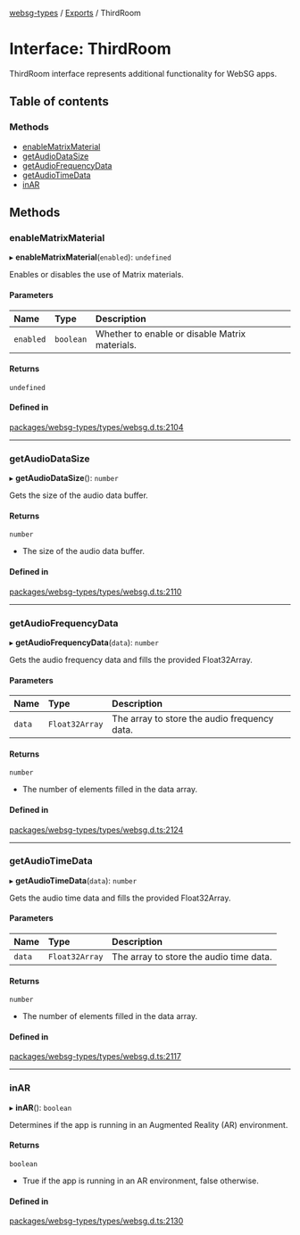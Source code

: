 [websg-types](../README.md) / [Exports](../modules.md) / ThirdRoom

# Interface: ThirdRoom

ThirdRoom interface represents additional functionality for WebSG apps.

## Table of contents

### Methods

- [enableMatrixMaterial](ThirdRoom.md#enablematrixmaterial)
- [getAudioDataSize](ThirdRoom.md#getaudiodatasize)
- [getAudioFrequencyData](ThirdRoom.md#getaudiofrequencydata)
- [getAudioTimeData](ThirdRoom.md#getaudiotimedata)
- [inAR](ThirdRoom.md#inar)

## Methods

### enableMatrixMaterial

▸ **enableMatrixMaterial**(`enabled`): `undefined`

Enables or disables the use of Matrix materials.

#### Parameters

| Name | Type | Description |
| :------ | :------ | :------ |
| `enabled` | `boolean` | Whether to enable or disable Matrix materials. |

#### Returns

`undefined`

#### Defined in

[packages/websg-types/types/websg.d.ts:2104](https://github.com/matrix-org/thirdroom/blob/53b6168d/packages/websg-types/types/websg.d.ts#L2104)

___

### getAudioDataSize

▸ **getAudioDataSize**(): `number`

Gets the size of the audio data buffer.

#### Returns

`number`

- The size of the audio data buffer.

#### Defined in

[packages/websg-types/types/websg.d.ts:2110](https://github.com/matrix-org/thirdroom/blob/53b6168d/packages/websg-types/types/websg.d.ts#L2110)

___

### getAudioFrequencyData

▸ **getAudioFrequencyData**(`data`): `number`

Gets the audio frequency data and fills the provided Float32Array.

#### Parameters

| Name | Type | Description |
| :------ | :------ | :------ |
| `data` | `Float32Array` | The array to store the audio frequency data. |

#### Returns

`number`

- The number of elements filled in the data array.

#### Defined in

[packages/websg-types/types/websg.d.ts:2124](https://github.com/matrix-org/thirdroom/blob/53b6168d/packages/websg-types/types/websg.d.ts#L2124)

___

### getAudioTimeData

▸ **getAudioTimeData**(`data`): `number`

Gets the audio time data and fills the provided Float32Array.

#### Parameters

| Name | Type | Description |
| :------ | :------ | :------ |
| `data` | `Float32Array` | The array to store the audio time data. |

#### Returns

`number`

- The number of elements filled in the data array.

#### Defined in

[packages/websg-types/types/websg.d.ts:2117](https://github.com/matrix-org/thirdroom/blob/53b6168d/packages/websg-types/types/websg.d.ts#L2117)

___

### inAR

▸ **inAR**(): `boolean`

Determines if the app is running in an Augmented Reality (AR) environment.

#### Returns

`boolean`

- True if the app is running in an AR environment, false otherwise.

#### Defined in

[packages/websg-types/types/websg.d.ts:2130](https://github.com/matrix-org/thirdroom/blob/53b6168d/packages/websg-types/types/websg.d.ts#L2130)
